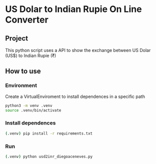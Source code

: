 # US Dolar to Indian Rupie On Line Converter

## Project

This python script uses a API to show the exchange between US Dolar (US$) to Indian Rupie (₹)

## How to use

### Environment

Create a VirtualEnviroment to install dependences in a specific path

```bash
python3 -m venv .venv
source .venv/bin/activate
```

### Install dependences

```bash
(.venv) pip install -r requirements.txt
```

### Run

```bash
(.venv) python usd2inr_diegoaceneves.py

```
